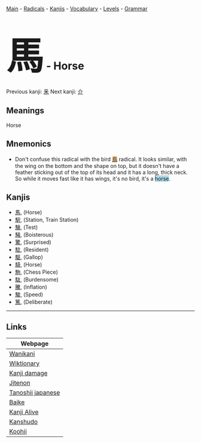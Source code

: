 <style> bigfont {font-size: 100px}</style>
[Main](../README.md) -
[Radicals](../radicals.md) -
[Kanjis](../kanjis.md) -
[Vocabulary](../vocabulary.md) -
[Levels](../levels.md) -
[Grammar](../grammar.md)
# <bigfont> 馬</bigfont> - Horse 

Previous kanji: [釆](釆.md) Next kanji: [介](介.md) 

## Meanings
 Horse
## Mnemonics
 * Don't confuse this radical with the bird <span style="background-color:#fed8b1"> [鳥](https://jisho.org/search/鳥)</span> radical. It looks similar, with the wing on the bottom and the shape on top, but it doesn't have a feather sticking out of the top of its head and it has a long, thick neck. So while it moves fast like it has wings, it's no bird, it's a <span style="background-color:#ADD8E6"> horse</span>.


## Kanjis
 * [馬](../kanjis/馬.md), (Horse)
* [駅](../kanjis/駅.md), (Station, Train Station)
* [験](../kanjis/験.md), (Test)
* [騒](../kanjis/騒.md), (Boisterous)
* [驚](../kanjis/驚.md), (Surprised)
* [駐](../kanjis/駐.md), (Resident)
* [駆](../kanjis/駆.md), (Gallop)
* [騎](../kanjis/騎.md), (Horse)
* [駒](../kanjis/駒.md), (Chess Piece)
* [駄](../kanjis/駄.md), (Burdensome)
* [騰](../kanjis/騰.md), (Inflation)
* [駿](../kanjis/駿.md), (Speed)
* [篤](../kanjis/篤.md), (Deliberate)



---

## Links 

| Webpage |
| --- |
| [Wanikani          ](https://www.wanikani.com/kanji/馬) |
| [Wiktionary        ](https://en.wiktionary.org/wiki/馬) |
| [Kanji damage      ](http://www.kanjidamage.com/kanji/search?utf8=✓&q=馬) |
| [Jitenon           ](https://jitenon.com/kanji/馬) |
| [Tanoshii japanese ](https://www.tanoshiijapanese.com/dictionary/kanji.cfm?k=馬) |
| [Baike             ](https://baike.baidu.com/item/馬) |
| [Kanji Alive       ](https://app.kanjialive.com/馬) |
| [Kanshudo          ](https://www.kanshudo.com/searchmn?q=馬) |
| [Koohii            ](https://kanji.koohii.com/study/kanji/馬) |
